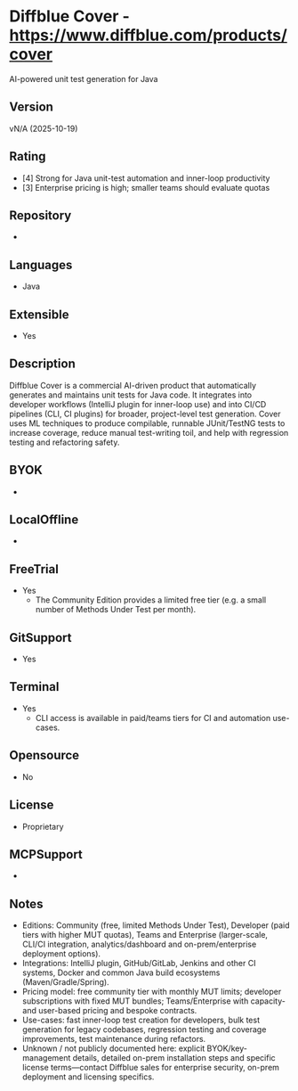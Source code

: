 # Diffblue Cover - https://www.diffblue.com/products/cover
AI-powered unit test generation for Java
## Version
vN/A (2025-10-19)
## Rating
- [4] Strong for Java unit-test automation and inner-loop productivity
- [3] Enterprise pricing is high; smaller teams should evaluate quotas
## Repository
- 
## Languages
- Java
## Extensible
- Yes

## Description
Diffblue Cover is a commercial AI-driven product that automatically generates and maintains unit tests for Java code. It integrates into developer workflows (IntelliJ plugin for inner-loop use) and into CI/CD pipelines (CLI, CI plugins) for broader, project-level test generation. Cover uses ML techniques to produce compilable, runnable JUnit/TestNG tests to increase coverage, reduce manual test-writing toil, and help with regression testing and refactoring safety.

## BYOK
- 
## LocalOffline
- 

## FreeTrial
- Yes
  - The Community Edition provides a limited free tier (e.g. a small number of Methods Under Test per month).
## GitSupport
- Yes
## Terminal
- Yes
  - CLI access is available in paid/teams tiers for CI and automation use-cases.
## Opensource
- No
## License
- Proprietary
## MCPSupport
- 
## Notes
- Editions: Community (free, limited Methods Under Test), Developer (paid tiers with higher MUT quotas), Teams and Enterprise (larger-scale, CLI/CI integration, analytics/dashboard and on-prem/enterprise deployment options).
- Integrations: IntelliJ plugin, GitHub/GitLab, Jenkins and other CI systems, Docker and common Java build ecosystems (Maven/Gradle/Spring).
- Pricing model: free community tier with monthly MUT limits; developer subscriptions with fixed MUT bundles; Teams/Enterprise with capacity- and user-based pricing and bespoke contracts.
- Use-cases: fast inner-loop test creation for developers, bulk test generation for legacy codebases, regression testing and coverage improvements, test maintenance during refactors.
- Unknown / not publicly documented here: explicit BYOK/key-management details, detailed on-prem installation steps and specific license terms—contact Diffblue sales for enterprise security, on-prem deployment and licensing specifics.
